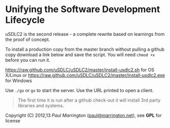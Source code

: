 Unifying the Software Development Lifecycle
===========================================

uSDLC2 is the second release - a complete rewrite based on learnings from the proof of concept.

To install a production copy from the master branch without pulling a github copy download a link below and save the script. You will need `chmod +x` before you can run it.

https://raw.github.com/uSDLC/uSDLC2/master/install-usdlc2.sh for OS X/Linux	 or
https://raw.github.com/uSDLC/uSDLC2/master/install-usdlc2.exe for Windows
 
Use `./go` or `go` to start the server. Use the URL printed to open a client.

> The first time it is run after a github check-out it will install 3rd party libraries and systems.

Copyright (C) 2012,13 *Paul Marrington* (paul@marrington.net), see **GPL** for license
